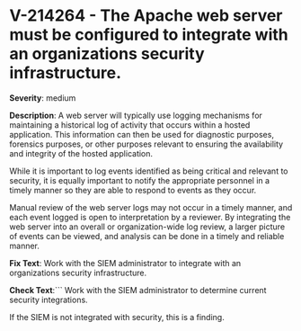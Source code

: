 # V-214264 - The Apache web server must be configured to integrate with an organizations security infrastructure.

**Severity**: medium

**Description**:
A web server will typically use logging mechanisms for maintaining a historical log of activity that occurs within a hosted application. This information can then be used for diagnostic purposes, forensics purposes, or other purposes relevant to ensuring the availability and integrity of the hosted application.

While it is important to log events identified as being critical and relevant to security, it is equally important to notify the appropriate personnel in a timely manner so they are able to respond to events as they occur. 

Manual review of the web server logs may not occur in a timely manner, and each event logged is open to interpretation by a reviewer. By integrating the web server into an overall or organization-wide log review, a larger picture of events can be viewed, and analysis can be done in a timely and reliable manner.

**Fix Text**:
Work with the SIEM administrator to integrate with an organizations security infrastructure.

**Check Text**:```
Work with the SIEM administrator to determine current security integrations. 

If the SIEM is not integrated with security, this is a finding.
```